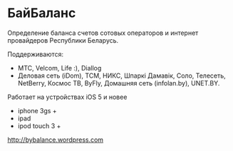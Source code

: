 БайБаланс
=========

Определение баланса счетов сотовых операторов и интернет провайдеров Республики Беларусь.

Поддерживаются:

* МТС, Velcom, Life :), Diallog
* Деловая сеть (iDom), TCM, НИКС, Шпаркі Дамавік, Соло, Телесеть, NetBerry, Космос ТВ, ByFly, Домашняя сеть (infolan.by), UNET.BY.

Работает на устройствах iOS 5 и новее

* iphone 3gs +
* ipad
* ipod touch 3 +


<http://bybalance.wordpress.com>
